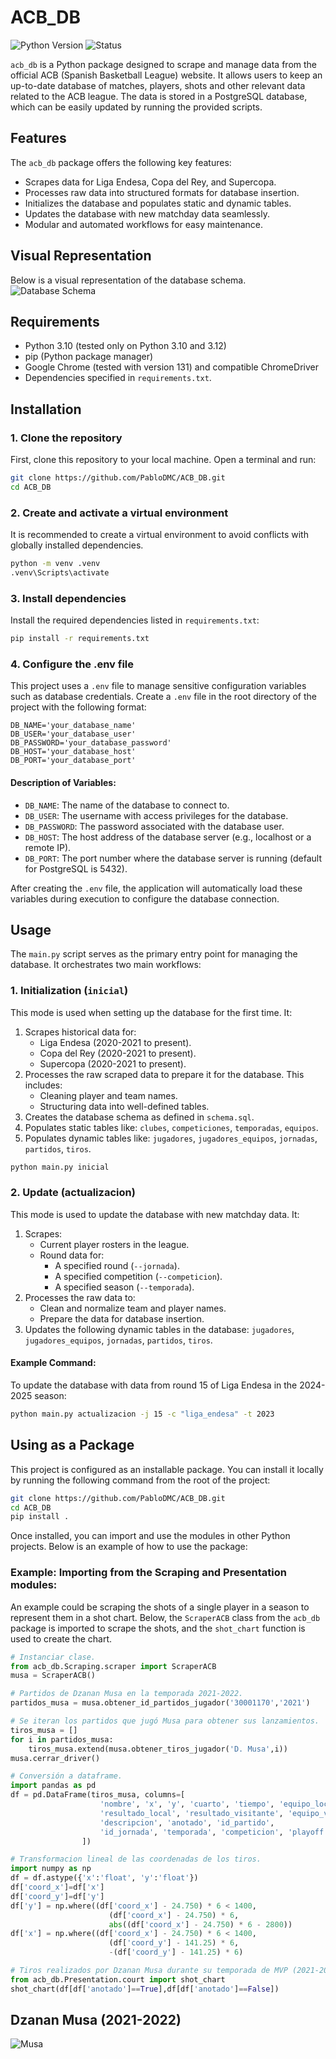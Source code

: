 # ACB_DB

![Python Version](https://img.shields.io/badge/python-3.10-blue)
![Status](https://img.shields.io/badge/status-active-brightgreen)

`acb_db` is a Python package designed to scrape and manage data from the official ACB (Spanish Basketball League) website. It allows users to keep an up-to-date database of matches, players, shots and other relevant data related to the ACB league. The data is stored in a PostgreSQL database, which can be easily updated by running the provided scripts.

## Features

The `acb_db` package offers the following key features:

- Scrapes data for Liga Endesa, Copa del Rey, and Supercopa.
- Processes raw data into structured formats for database insertion.
- Initializes the database and populates static and dynamic tables.
- Updates the database with new matchday data seamlessly.
- Modular and automated workflows for easy maintenance.

## Visual Representation

Below is a visual representation of the database schema.
![Database Schema](ACB_db_diagram.png)

## Requirements

- Python 3.10 (tested only on Python 3.10 and 3.12)
- pip (Python package manager)
- Google Chrome (tested with version 131) and compatible ChromeDriver
- Dependencies specified in `requirements.txt`. 

## Installation

### 1. Clone the repository

First, clone this repository to your local machine. Open a terminal and run:

```bash
git clone https://github.com/PabloDMC/ACB_DB.git
cd ACB_DB
```

### 2. Create and activate a virtual environment

It is recommended to create a virtual environment to avoid conflicts with globally installed dependencies.

```bash
python -m venv .venv
.venv\Scripts\activate
```

### 3. Install dependencies

Install the required dependencies listed in `requirements.txt`:

```bash
pip install -r requirements.txt
```

### 4. Configure the .env file
This project uses a `.env` file to manage sensitive configuration variables such as database credentials. Create a `.env` file in the root directory of the project with the following format:

```dotenv
DB_NAME='your_database_name'
DB_USER='your_database_user'
DB_PASSWORD='your_database_password'
DB_HOST='your_database_host'
DB_PORT='your_database_port'
```

#### Description of Variables:
* ``DB_NAME``: The name of the database to connect to.
* ``DB_USER``: The username with access privileges for the database.
* ``DB_PASSWORD``: The password associated with the database user.
* ``DB_HOST``: The host address of the database server (e.g., localhost or a remote IP).
* ``DB_PORT``: The port number where the database server is running (default for PostgreSQL is 5432).

After creating the `.env` file, the application will automatically load these variables during execution to configure the database connection.

## Usage

The `main.py` script serves as the primary entry point for managing the database. It orchestrates two main workflows:

### 1. Initialization (`inicial`)

This mode is used when setting up the database for the first time. It:

1. Scrapes historical data for:
   * Liga Endesa (2020-2021 to present).
   * Copa del Rey (2020-2021 to present).
   * Supercopa (2020-2021 to present).
2. Processes the raw scraped data to prepare it for the database. This includes:
   * Cleaning player and team names.
   * Structuring data into well-defined tables.
3. Creates the database schema as defined in `schema.sql`.
4. Populates static tables like:
`clubes`, `competiciones`, `temporadas`, `equipos`.
5. Populates dynamic tables like:
`jugadores`, `jugadores_equipos`, `jornadas`, `partidos`, `tiros`.

```bash
python main.py inicial
```

### 2. Update (actualizacion)

This mode is used to update the database with new matchday data. It:

1. Scrapes:
   * Current player rosters in the league.
   * Round data for:
      * A specified round (`--jornada`).
      * A specified competition (`--competicion`).
      * A specified season (`--temporada`).
2. Processes the raw data to:
   * Clean and normalize team and player names.
   * Prepare the data for database insertion.
3. Updates the following dynamic tables in the database:
`jugadores`, `jugadores_equipos`, `jornadas`, `partidos`, `tiros`.

#### Example Command:
To update the database with data from round 15 of Liga Endesa in the 2024-2025 season:

```bash
python main.py actualizacion -j 15 -c "liga_endesa" -t 2023
```
## Using as a Package

This project is configured as an installable package. You can install it locally by running the following command from the root of the project:

```bash
git clone https://github.com/PabloDMC/ACB_DB.git
cd ACB_DB
pip install .
```

Once installed, you can import and use the modules in other Python projects. Below is an example of how to use the package:

### Example: Importing from the Scraping and Presentation modules:

An example could be scraping the shots of a single player in a season to represent them in a shot chart. Below, the `ScraperACB` class from the `acb_db` package is imported to scrape the shots, and the `shot_chart` function is used to create the chart.

```python
# Instanciar clase.
from acb_db.Scraping.scraper import ScraperACB
musa = ScraperACB()

# Partidos de Dzanan Musa en la temporada 2021-2022.
partidos_musa = musa.obtener_id_partidos_jugador('30001170','2021')

# Se iteran los partidos que jugó Musa para obtener sus lanzamientos.
tiros_musa = []
for i in partidos_musa:
    tiros_musa.extend(musa.obtener_tiros_jugador('D. Musa',i))
musa.cerrar_driver()

# Conversión a dataframe.
import pandas as pd
df = pd.DataFrame(tiros_musa, columns=[
                    'nombre', 'x', 'y', 'cuarto', 'tiempo', 'equipo_local',
                    'resultado_local', 'resultado_visitante', 'equipo_visitante', 
                    'descripcion', 'anotado', 'id_partido',
                    'id_jornada', 'temporada', 'competicion', 'playoff'
                ])

# Transformacion lineal de las coordenadas de los tiros. 
import numpy as np
df = df.astype({'x':'float', 'y':'float'})
df['coord_x']=df['x']
df['coord_y']=df['y']
df['y'] = np.where((df['coord_x'] - 24.750) * 6 < 1400,
                      (df['coord_x'] - 24.750) * 6,
                      abs((df['coord_x'] - 24.750) * 6 - 2800))
df['x'] = np.where((df['coord_x'] - 24.750) * 6 < 1400,
                      (df['coord_y'] - 141.25) * 6,
                      -(df['coord_y'] - 141.25) * 6)

# Tiros realizados por Dzanan Musa durante su temporada de MVP (2021-2022)
from acb_db.Presentation.court import shot_chart
shot_chart(df[df['anotado']==True],df[df['anotado']==False])
```
## Dzanan Musa (2021-2022)
![Musa](musa2021.png)

